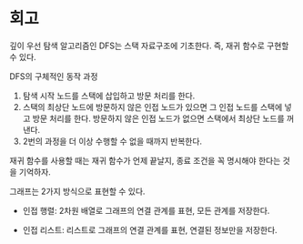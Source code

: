 # 회고

깊이 우선 탐색 알고리즘인 DFS는 스택 자료구조에 기초한다. 즉, 재귀 함수로 구현할 수 있다.

DFS의 구체적인 동작 과정

1. 탐색 시작 노드를 스택에 삽입하고 방문 처리를 한다.
2. 스택의 최상단 노드에 방문하지 않은 인접 노드가 있으면 그 인접 노드를 스택에 넣고 방문 처리를 한다. 방문하지 않은 인접 노드가 없으면 스택에서 최상단 노드를 꺼낸다.
3. 2번의 과정을 더 이상 수행할 수 없을 때까지 반복한다.

재귀 함수를 사용할 때는 재귀 함수가 언제 끝날지, 종료 조건을 꼭 명시해야 한다는 것을 기억하자.

그래프는 2가지 방식으로 표현할 수 있다.

- 인접 행렬: 2차원 배열로 그래프의 연결 관계를 표현, 모든 관계를 저장한다.

- 인접 리스트: 리스트로 그래프의 연결 관계를 표현, 연결된 정보만을 저장한다.